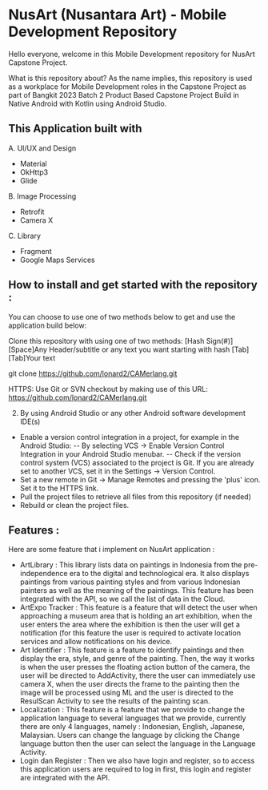 # NusArt (Nusantara Art) - Mobile Development Repository 

Hello everyone, welcome in this Mobile Development repository for NusArt Capstone Project. 

What is this repository about?
As the name implies, this repository is used as a workplace for Mobile Development roles in the Capstone Project as part of Bangkit 2023 Batch 2 Product Based Capstone Project Build in Native Android with Kotlin using Android Studio. 

## This Application built with 

A. UI/UX and Design 
- Material
- OkHttp3
- Glide

B. Image Processing 
- Retrofit
- Camera X

C. Library 
- Fragment
- Google Maps Services

## How to install and get started with the repository : 
You can choose to use one of two methods below to get and use the application build below:

Clone this repository with using one of two methods:
[Hash Sign(#)][Space]Any Header/subtitle or any text you want starting with hash
[Tab][Tab]Your text

git clone https://github.com/lonard2/CAMerlang.git

HTTPS: Use Git or SVN checkout by making use of this URL: https://github.com/lonard2/CAMerlang.git

2. By using Android Studio or any other Android software development IDE(s)
- Enable a version control integration in a project, for example in the Android Studio:
   -- By selecting VCS -> Enable Version Control Integration in your Android Studio menubar.
   -- Check if the version control system (VCS) associated to the project is Git. If you are already set to another VCS, set it in the Settings -> Version Control.
- Set a new remote in Git -> Manage Remotes and pressing the 'plus' icon. Set it to the HTTPS link.
- Pull the project files to retrieve all files from this repository (if needed)
- Rebuild or clean the project files.


## Features : 
Here are some feature that i implement on NusArt application : 
- ArtLibrary : This library lists data on paintings in Indonesia from the pre-independence era to the digital and technological era. It also displays paintings from various painting styles and from various Indonesian painters as well as the meaning of the paintings. This feature has been integrated with the API, so we call the list of data in the Cloud. 
- ArtExpo Tracker : This feature is a feature that will detect the user when approaching a museum area that is holding an art exhibition, when the user enters the area where the exhibition is then the user will get a notification (for this feature the user is required to activate location services and allow notifications on his device. 
- Art Identifier :  This feature is a feature to identify paintings and then display the era, style, and genre of the painting. Then, the way it works is when the user presses the floating action button of the camera, the user will be directed to AddActivity, there the user can immediately use camera X, when the user directs the frame to the painting then the image will be processed using ML and the user is directed to the ResulScan Activity to see the results of the painting scan. 
- Localization : This feature is a feature that we provide to change the application language to several languages that we provide, currently there are only 4 languages, namely : Indonesian, English, Japanese, Malaysian. Users can change the language by clicking the Change language button then the user can select the language in the Language Activity.  
- Login dan Register :  Then we also have login and register, so to access this application users are required to log in first, this login and register are integrated with the API. 
